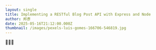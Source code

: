 ```yaml
---
layout: single
title: Implementing a RESTful Blog Post API with Express and Node
author: 邦彥
date: 2025-05-16T21:12:00.000Z
thumbnail: /images/pexels-luis-gomes-166706-546819.jpg
---
```

🧑🏻‍💻
